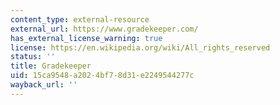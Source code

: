 ```yaml
---
content_type: external-resource
external_url: https://www.gradekeeper.com/
has_external_license_warning: true
license: https://en.wikipedia.org/wiki/All_rights_reserved
status: ''
title: Gradekeeper
uid: 15ca9548-a202-4bf7-8d31-e2249544277c
wayback_url: ''
---
```

